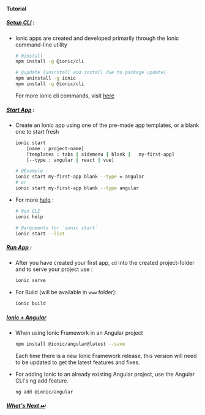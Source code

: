 #### Tutorial

##### [Setup CLI](https://ionicframework.com/docs/intro/cli) :

- Ionic apps are created and developed primarily through the Ionic command-line utility

  ```bash
  # @install
  npm install -g @ionic/cli

  # @update [uninstall and install due to package update]
  npm uninstall -g ionic
  npm install -g @ionic/cli
  ```

  For more ionic cli commands, visit [here](./cli.md)

##### [Start App](https://ionicframework.com/docs/developing/starting) :

- Create an Ionic app using one of the pre-made app templates, or a blank one to start fresh

  ```bash
  ionic start
      [name : project-name]
      [templates : tabs | sidemenu | blank |   my-first-app]
      [--type : angular | react | vue]

  # @Example :
  ionic start my-first-app blank --type = angular
  # or
  ionic start my-first-app blank --type angular
  ```

- For more [help](https://ionicframework.com/docs/v3/cli/start/) :

  ```bash
  # @on CLI
  ionic help

  # @arguments for `ionic start`
  ionic start --list
  ```

##### [Run App](https://ionicframework.com/docs/intro/cli#run-the-app) :

- After you have created your first app, `cd` into the created project-folder and to serve your project use :

  ```bash
  ionic serve
  ```

- For Build (will be available in `www` folder):
  ```bash
  ionic build
  ```

##### [Ionic + Angular](https://ionicframework.com/docs/intro/cdn#ionic--angular)

- When using Ionic Framework in an Angular project

  ```bash
  npm install @ionic/angular@latest --save
  ```

  Each time there is a new Ionic Framework release, this version will need to be updated to get the latest features and fixes.
  <br>

- For adding Ionic to an already existing Angular project, use the Angular CLI's ng add feature.

  ```bash
  ng add @ionic/angular
  ```

##### [What's Next ⏭ ](./first-app.md)
